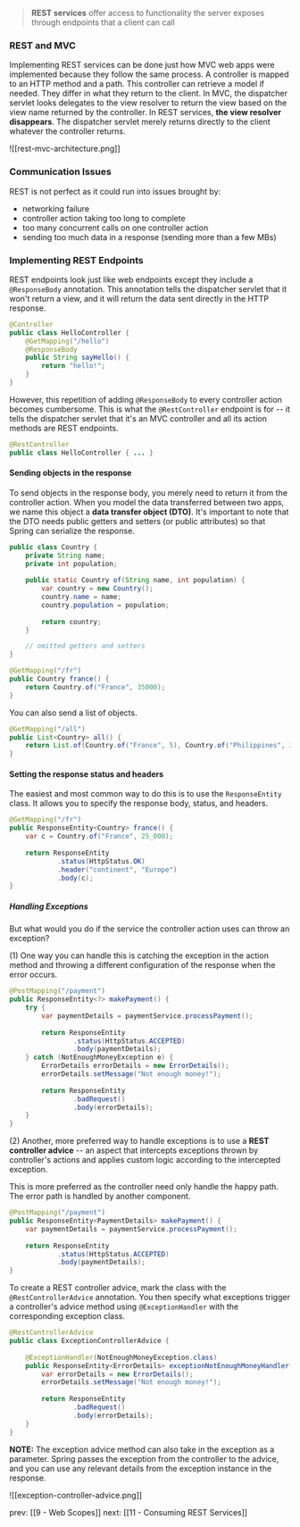 > **REST services** offer access to functionality the server exposes through endpoints that a client can call

### REST and MVC
Implementing REST services can be done just how MVC web apps were implemented because they follow the same process. A controller is mapped to an HTTP method and a path. This controller can retrieve a model if needed. They differ in what they return to the client. In MVC, the dispatcher servlet looks delegates to the view resolver to return the view based on the view name returned by the controller. In REST services, **the view resolver disappears**. The dispatcher servlet merely returns directly to the client whatever the controller returns.

![[rest-mvc-architecture.png]]

### Communication Issues
REST is not perfect as it could run into issues brought by:
- networking failure
- controller action taking too long to complete
- too many concurrent calls on one controller action
- sending too much data in a response (sending more than a few MBs)

### Implementing REST Endpoints
REST endpoints look just like web endpoints except they include a `@ResponseBody` annotation. This annotation tells the dispatcher servlet that it won't return a view, and it will return the data sent directly in the HTTP response.

```java
@Controller
public class HelloController {
	@GetMapping("/hello")
	@ResponseBody
	public String sayHello() {
		return "hello!";
	}
}
```

However, this repetition of adding `@ResponseBody` to every controller action becomes cumbersome. This is what the `@RestController` endpoint is for -- it tells the dispatcher servlet that it's an MVC controller and all its action methods are REST endpoints.

```java
@RestController
public class HelloController { ... }
```

#### Sending objects in the response
To send objects in the response body, you merely need to return it from the controller action. When you model the data transferred between two apps, we name this object a **data transfer object (DTO)**. It's important to note that the DTO needs public getters and setters (or public attributes) so that Spring can serialize the response.

```java
public class Country {  
    private String name;  
    private int population;  
  
    public static Country of(String name, int population) {  
        var country = new Country();  
        country.name = name;  
        country.population = population;  
  
        return country;  
    }

	// omitted getters and setters
}
```

```java
@GetMapping("/fr")
public Country france() {
	return Country.of("France", 35000);
}
```

You can also send a list of objects.
```java
@GetMapping("/all")
public List<Country> all() {
	return List.of(Country.of("France", 5), Country.of("Philippines", 30));
}
```

#### Setting the response status and headers
The easiest and most common way to do this is to use the `ResponseEntity` class. It allows you to specify the response body, status, and headers.

```java
@GetMapping("/fr")  
public ResponseEntity<Country> france() {  
    var c = Country.of("France", 25_000);  
  
    return ResponseEntity  
            .status(HttpStatus.OK)  
            .header("continent", "Europe")  
            .body(c);  
}
```

##### Handling Exceptions
But what would you do if the service the controller action uses can throw an exception?

(1) One way you can handle this is catching the exception in the action method and throwing a different configuration of the response when the error occurs.
```java
@PostMapping("/payment")  
public ResponseEntity<?> makePayment() {  
    try {  
        var paymentDetails = paymentService.processPayment();  
  
        return ResponseEntity  
                .status(HttpStatus.ACCEPTED)  
                .body(paymentDetails);  
    } catch (NotEnoughMoneyException e) {  
        ErrorDetails errorDetails = new ErrorDetails();  
        errorDetails.setMessage("Not enough money!");  
  
        return ResponseEntity  
				.badRequest()  
                .body(errorDetails);  
    }  
}
```

(2) Another, more preferred way to handle exceptions is to use a **REST controller advice** -- an aspect that intercepts exceptions thrown by controller's actions and applies custom logic according to the intercepted exception.

This is more preferred as the controller need only handle the happy path. The error path is handled by another component.
```java
@PostMapping("/payment")  
public ResponseEntity<PaymentDetails> makePayment() {  
    var paymentDetails = paymentService.processPayment();  
  
    return ResponseEntity  
            .status(HttpStatus.ACCEPTED)  
            .body(paymentDetails);  
}
```

To create a REST controller advice, mark the class with the `@RestControllerAdvice` annotation. You then specify what exceptions trigger a controller's advice method using `@ExceptionHandler` with the corresponding exception class.
```java
@RestControllerAdvice  
public class ExceptionControllerAdvice {  
  
    @ExceptionHandler(NotEnoughMoneyException.class)  
    public ResponseEntity<ErrorDetails> exceptionNotEnoughMoneyHandler() {  
        var errorDetails = new ErrorDetails();  
        errorDetails.setMessage("Not enough money!");  
  
        return ResponseEntity  
                .badRequest()  
                .body(errorDetails);  
    }  
}
```

**NOTE:** The exception advice method can also take in the exception as a parameter. Spring passes the exception from the controller to the advice, and you can use any relevant details from the exception instance in the response.

![[exception-controller-advice.png]]

prev: [[9 - Web Scopes]]
next: [[11 - Consuming REST Services]]